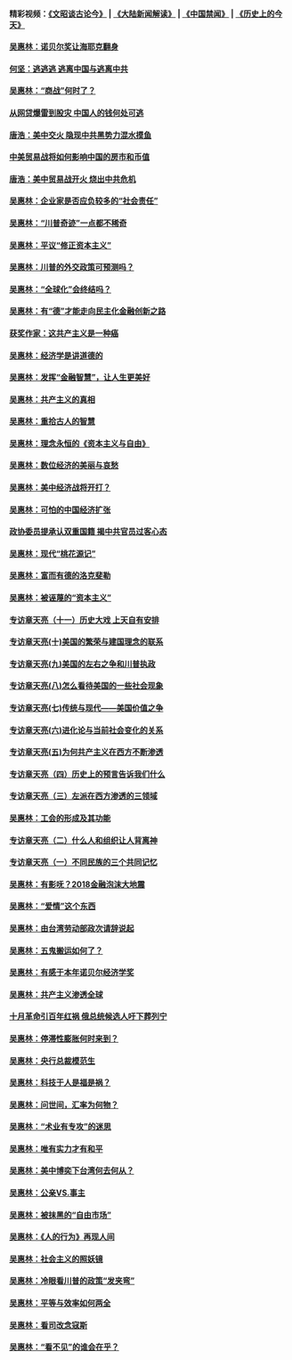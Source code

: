#### 精彩视频：[《文昭谈古论今》](https://github.com/gfw-breaker/wenzhao/blob/master/README.md?t=01191230) | [《大陆新闻解读》](https://github.com/gfw-breaker/ntdtv-comedy/blob/master/README.md?t=01191230) | [《中国禁闻》](https://github.com/gfw-breaker/ntdtv-news/blob/master/README.md?t=01191230) | [《历史上的今天》](https://github.com/gfw-breaker/today-in-history/blob/master/README.md?t=01191230) 

#### [吴惠林：诺贝尔奖让海耶克翻身](../pages/nsc423/n10890049.md?t=01191230) 

#### [何坚：逃逃逃 逃离中国与逃离中共](../pages/nsc423/n10592891.md?t=01191230) 

#### [吴惠林：“商战”何时了？](../pages/nsc423/n10573558.md?t=01191230) 

#### [从网贷爆雷到股灾 中国人的钱何处可逃](../pages/nsc423/n10572800.md?t=01191230) 

#### [唐浩：美中交火 隐现中共黑势力混水摸鱼](../pages/nsc423/n10544040.md?t=01191230) 

#### [中美贸易战将如何影响中国的房市和币值](../pages/nsc423/n10543697.md?t=01191230) 

#### [唐浩：美中贸易战开火 烧出中共危机](../pages/nsc423/n10540126.md?t=01191230) 

#### [吴惠林：企业家是否应负较多的“社会责任”](../pages/nsc423/n10535022.md?t=01191230) 

#### [吴惠林：“川普奇迹”一点都不稀奇](../pages/nsc423/n10512808.md?t=01191230) 

#### [吴惠林：平议“修正资本主义”](../pages/nsc423/n10495724.md?t=01191230) 

#### [吴惠林：川普的外交政策可预测吗？](../pages/nsc423/n10462387.md?t=01191230) 

#### [吴惠林：“全球化”会终结吗？](../pages/nsc423/n10452838.md?t=01191230) 

#### [吴惠林：有“德”才能走向民主化金融创新之路](../pages/nsc423/n10432292.md?t=01191230) 

#### [获奖作家：这共产主义是一种癌](../pages/nsc423/n10431541.md?t=01191230) 

#### [吴惠林：经济学是讲道德的](../pages/nsc423/n10398014.md?t=01191230) 

#### [吴惠林：发挥“金融智慧”，让人生更美好](../pages/nsc423/n10375019.md?t=01191230) 

#### [吴惠林：共产主义的真相](../pages/nsc423/n10351394.md?t=01191230) 

#### [吴惠林：重拾古人的智慧](../pages/nsc423/n10337691.md?t=01191230) 

#### [吴惠林：理念永恒的《资本主义与自由》](../pages/nsc423/n10316274.md?t=01191230) 

#### [吴惠林：数位经济的美丽与哀愁](../pages/nsc423/n10292946.md?t=01191230) 

#### [吴惠林：美中经济战将开打？](../pages/nsc423/n10258825.md?t=01191230) 

#### [吴惠林：可怕的中国经济扩张](../pages/nsc423/n10219147.md?t=01191230) 

#### [政协委员提承认双重国籍 揭中共官员过客心态](../pages/nsc423/n10208809.md?t=01191230) 

#### [吴惠林：现代“桃花源记”](../pages/nsc423/n10185234.md?t=01191230) 

#### [吴惠林：富而有德的洛克斐勒](../pages/nsc423/n10142264.md?t=01191230) 

#### [吴惠林：被诬蔑的“资本主义”](../pages/nsc423/n10124816.md?t=01191230) 

#### [专访章天亮（十一）历史大戏 上天自有安排](../pages/nsc423/n10094905.md?t=01191230) 

#### [专访章天亮(十)美国的繁荣与建国理念的联系](../pages/nsc423/n10094899.md?t=01191230) 

#### [专访章天亮(九)美国的左右之争和川普执政](../pages/nsc423/n10094889.md?t=01191230) 

#### [专访章天亮(八)怎么看待美国的一些社会现象](../pages/nsc423/n10094857.md?t=01191230) 

#### [专访章天亮(七)传统与现代——美国价值之争](../pages/nsc423/n10093140.md?t=01191230) 

#### [专访章天亮(六)进化论与当前社会变化的关系](../pages/nsc423/n10092036.md?t=01191230) 

#### [专访章天亮(五)为何共产主义在西方不断渗透](../pages/nsc423/n10083620.md?t=01191230) 

#### [专访章天亮（四）历史上的预言告诉我们什么](../pages/nsc423/n10083606.md?t=01191230) 

#### [专访章天亮（三）左派在西方渗透的三领域](../pages/nsc423/n10081115.md?t=01191230) 

#### [吴惠林：工会的形成及其功能](../pages/nsc423/n10080633.md?t=01191230) 

#### [专访章天亮（二）什么人和组织让人背离神](../pages/nsc423/n10076637.md?t=01191230) 

#### [专访章天亮（一）不同民族的三个共同记忆](../pages/nsc423/n10074188.md?t=01191230) 

#### [吴惠林：有影呒？2018金融泡沫大地震](../pages/nsc423/n10040534.md?t=01191230) 

#### [吴惠林：“爱情”这个东西](../pages/nsc423/n10019423.md?t=01191230) 

#### [吴惠林：由台湾劳动部政次请辞说起](../pages/nsc423/n9979679.md?t=01191230) 

#### [吴惠林：五鬼搬运如何了？](../pages/nsc423/n9925338.md?t=01191230) 

#### [吴惠林：有感于本年诺贝尔经济学奖](../pages/nsc423/n9871883.md?t=01191230) 

#### [吴惠林：共产主义渗透全球](../pages/nsc423/n9812748.md?t=01191230) 

#### [十月革命引百年红祸 俄总统候选人吁下葬列宁](../pages/nsc423/n9810182.md?t=01191230) 

#### [吴惠林：停滞性膨胀何时来到？](../pages/nsc423/n9764136.md?t=01191230) 

#### [吴惠林：央行总裁模范生](../pages/nsc423/n9728134.md?t=01191230) 

#### [吴惠林：科技于人是福是祸？](../pages/nsc423/n9672982.md?t=01191230) 

#### [吴惠林：问世间，汇率为何物？](../pages/nsc423/n9621788.md?t=01191230) 

#### [吴惠林：“术业有专攻”的迷思](../pages/nsc423/n9580363.md?t=01191230) 

#### [吴惠林：唯有实力才有和平](../pages/nsc423/n9529599.md?t=01191230) 

#### [吴惠林：美中博奕下台湾何去何从？](../pages/nsc423/n9483598.md?t=01191230) 

#### [吴惠林：公亲VS.事主](../pages/nsc423/n9425637.md?t=01191230) 

#### [吴惠林：被抹黑的“自由市场”](../pages/nsc423/n9351545.md?t=01191230) 

#### [吴惠林：《人的行为》再现人间](../pages/nsc423/n9296339.md?t=01191230) 

#### [吴惠林：社会主义的照妖镜](../pages/nsc423/n9243460.md?t=01191230) 

#### [吴惠林：冷眼看川普的政策“发夹弯”](../pages/nsc423/n9120684.md?t=01191230) 

#### [吴惠林：平等与效率如何两全](../pages/nsc423/n9075430.md?t=01191230) 

#### [吴惠林：看司改念寇斯](../pages/nsc423/n9024915.md?t=01191230) 

#### [吴惠林：“看不见”的谁会在乎？](../pages/nsc423/n8977488.md?t=01191230) 

